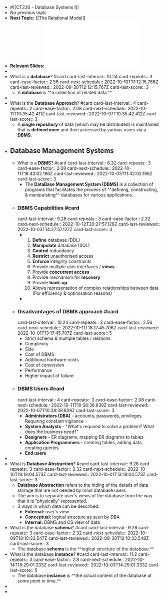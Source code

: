 - #[[CT230 - Database Systems I]]
- No previous topic
- **Next Topic:** [[The Relational Model]]
- **Relevant Slides:** ![Lecture01.pdf](../assets/Lecture01_1662845512365_0.pdf)
-
- What is a **database**? #card
  card-last-interval:: 10.24
  card-repeats:: 3
  card-ease-factor:: 2.56
  card-next-schedule:: 2022-10-10T17:12:15.766Z
  card-last-reviewed:: 2022-09-30T12:12:15.767Z
  card-last-score:: 3
	- A **database** is ^^a collection of related data.^^
-
- What is the **Database Approach**? #card
  card-last-interval:: 4
  card-repeats:: 2
  card-ease-factor:: 2.08
  card-next-schedule:: 2022-10-11T10:35:42.411Z
  card-last-reviewed:: 2022-10-07T10:35:42.412Z
  card-last-score:: 3
	- A **single repository** of data (which may be distributed) is maintained that is **defined once** and then accessed by various users via a **DBMS**.
- ## Database Management Systems
	- What is a **DBMS**? #card
	  card-last-interval:: 8.32
	  card-repeats:: 3
	  card-ease-factor:: 2.08
	  card-next-schedule:: 2022-10-11T18:42:02.196Z
	  card-last-reviewed:: 2022-10-03T11:42:02.196Z
	  card-last-score:: 3
		- The **DataBase Management System (DBMS)** is a collection of programs that facilitates the process of ^^defining, constructing, & manipulating^^ databases for various applications.
	- ### DBMS Capabilities #card
	  card-last-interval:: 9.28
	  card-repeats:: 3
	  card-ease-factor:: 2.32
	  card-next-schedule:: 2022-10-12T20:27:57.126Z
	  card-last-reviewed:: 2022-10-03T14:27:57.127Z
	  card-last-score:: 3
		- 1. **Define** database (DDL)
		  2. **Manipulate** database (SQL)
		  3. **Control** redundancy
		  4. **Restrict** unauthorised access
		  5. **Enforce** integrity constraints
		  6. Provide multiple user interfaces / **views**
		  7. Provide **concurrent access**
		  8. Provide mechanism for **recovery**
		  9. Provide **back-up**
		  10. Allows representation of complex relationships between data (For efficiency & optimisation reasons)
		-
	- ### Disadvantages of DBMS approach #card
	  card-last-interval:: 10.24
	  card-repeats:: 3
	  card-ease-factor:: 2.56
	  card-next-schedule:: 2022-10-11T18:17:45.706Z
	  card-last-reviewed:: 2022-10-01T13:17:45.707Z
	  card-last-score:: 5
		- Strict schema & multiple tables / relations
		- Complexity
		- Size
		- Cost of DBMS
		- Additional hardware costs
		- Cost of conversion
		- Performance
		- Higher impact of failure
	- ### DBMS Users #card
	  card-last-interval:: 4
	  card-repeats:: 2
	  card-ease-factor:: 2.08
	  card-next-schedule:: 2022-10-11T10:38:38.838Z
	  card-last-reviewed:: 2022-10-07T10:38:38.839Z
	  card-last-score:: 3
		- **Administrators (DBA)** - accounts, passwords, privileges. Requiring constant vigilance
		- **System Analysts** - "What's required to solve a problem? What does the business need?"
		- **Designers** - ER diagrams, mapping ER diagrams to tables
		- **Application Programmers** - creating tables, adding data, creating queries
		- **End users**
-
- What is **Database Abstraction**? #card
  card-last-interval:: 9.28
  card-repeats:: 3
  card-ease-factor:: 2.32
  card-next-schedule:: 2022-10-10T19:18:04.573Z
  card-last-reviewed:: 2022-10-01T13:18:04.573Z
  card-last-score:: 3
	- **Database Abstraction** refers to the hiding of the details of data storage that are not needed by most database users.
	- The aim is to separate user's views of the database from the way that it is "physically" represented.
	- 3 ways in which data can be described:
		- **External:** user's view
		- **Conceptual:** logical structure as seen by DBA
		- **Internal:** DBMS and OS view of data
- What is the database **schema**? #card
  card-last-interval:: 9.28
  card-repeats:: 3
  card-ease-factor:: 2.32
  card-next-schedule:: 2022-10-09T18:10:33.547Z
  card-last-reviewed:: 2022-09-30T12:10:33.548Z
  card-last-score:: 3
	- The database **schema** is the ^^logical structure of the database.^^
- What is the database **instance**? #card
  card-last-interval:: 11.2
  card-repeats:: 3
  card-ease-factor:: 2.8
  card-next-schedule:: 2022-10-14T18:29:01.333Z
  card-last-reviewed:: 2022-10-03T14:29:01.333Z
  card-last-score:: 5
	- The database **instance** is ^^the actual content of the database at some point in time.^^
-
-